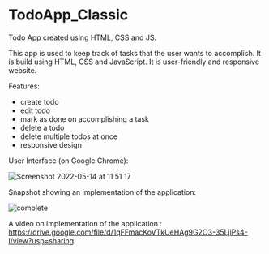 # TodoApp_Classic
Todo App created using HTML, CSS and JS.

This app is used to keep track of tasks that the user wants to accomplish. It is build using HTML, CSS and JavaScript. It is user-friendly and responsive website.

Features:
- create todo
- edit todo
- mark as done on accomplishing a task
- delete a todo
- delete multiple todos at once
- responsive design

User Interface (on Google Chrome):

![Screenshot 2022-05-14 at 11 51 17](https://user-images.githubusercontent.com/74822950/168413834-f255131b-950b-4b12-b341-7630a7e57d69.png)

Snapshot showing an implementation of the application:

![complete](https://user-images.githubusercontent.com/74822950/168413885-e32f1502-a760-462b-b60c-7e9dc0bf5f87.png)

A video on implementation of the application : https://drive.google.com/file/d/1qFFmacKoVTkUeHAg9G2O3-35LjiPs4-l/view?usp=sharing
